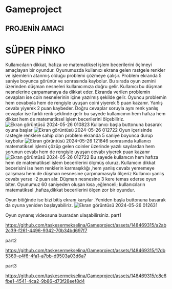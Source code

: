 # Gameproject
## PROJENİN AMACI
# SÜPER PİNKO
Kullanıcıların dikkat, hafıza ve matematiksel işlem becerilerini öçlmeyi amaçlayan bir oyundur.
Oyunumuzda kullanıcı ekrana gelen rastgele renkler ve işlemlerin atanmış olduğu problemi çözmeye çalışır. Problem ekranda 5 saniye boyunca görünür ve sonrasında kaybolur. Bu sırada oyun zemini üzerinden düşman nesneleri kullanıcımıza doğru gelir. Kullanıcı bu  düşman nesnelerine çarpamamaya da dikkat eder.  Ekranda verilen problemin cevapları ise coin nesnelerinin içine yazılmış şekilde gelir. Oyuncu problemin hem cevabıyla hem de rengiyle uyuşan coini yiyerek 5 puan kazanır. Yanlış cevabı yiyerek 2 puan kaybeder. Doğru cevaplar soruyla aynı renk yanlış cevaplar ise farklı renk şeklinde gelir bu sayede kullanıcının hem hafıza hem dikkat hem de matematiksel işlem becerilerini ölçebiliriz.
![Ekran görüntüsü 2024-05-26 010823](https://github.com/taskesermekselina/Gameproject/assets/148469315/84a7c1ef-fce8-41b9-aca9-5f220877ff0f)
Kullanıcı başla buttonuna basarak oyuna başlar
![Ekran görüntüsü 2024-05-26 012722](https://github.com/taskesermekselina/Gameproject/assets/148469315/da2e85c3-ffc4-492d-bfe1-45d928b3c109)
Oyun içerisinde rastegle renklere sahip olan problem ekranda 5 saniye boyunca durup kaybolur
![Ekran görüntüsü 2024-05-26 121846](https://github.com/taskesermekselina/Gameproject/assets/148469315/d1989502-9e85-4ba5-91ee-fcdd6b06ce57)
sonrasında kullanıcı matematiksel işlemi çözüp gelen coinler üzerinde yazılı sayılardan hem sorunun cevabı hem de rengiyle uyuşan cevabı yiyerek puan kazanır
![Ekran görüntüsü 2024-05-26 012722](https://github.com/taskesermekselina/Gameproject/assets/148469315/d67b5369-3b85-4504-b579-2f0c531ea1de)
Bu sayede kullanıcın hem hafıza hem de matematiksel işlem becerilerini ölçmüş oluruz.
Kullanıcın dikkat becerisini ise hem renklerin karmaşıklığı ,hem  yanlış cevabı yememeye çalışması hem de düşman nesnesine çarpmamasıyla ölçeriz
Kullanıcı yanlış cevabı yerse -2 puan alır. 
Düşman nesnesine  3 kere temas ederse  oyun biter.
Oyunumuz 60 saniyeden oluşan kısa ,eğlenceli; kullanıcıların matematiksel ,hafıza,dikkat becerilerini ölçen zor bir oyundur.

Oyun bitiğinde ise bizi bitiş ekranı karşılar .Yeniden başla buttonuna basarak da oyuna yeniden başlayabiliriz.
![Ekran görüntüsü 2024-05-26 012631](https://github.com/taskesermekselina/Gameproject/assets/148469315/7fde267f-c7e0-4fab-bc2e-7383d3d0fecd)

Oyun oynanış videosuna buaradan ulaşabilirsiniz.
part1


https://github.com/taskesermekselina/Gameproject/assets/148469315/a2ab2c39-f261-4496-9342-70b34bd697f7


part2


https://github.com/taskesermekselina/Gameproject/assets/148469315/17db5369-e4f6-4fa1-a7bb-d9503a03d6a7

part3


https://github.com/taskesermekselina/Gameproject/assets/148469315/c8c6fbe1-4541-4ca2-9b86-d73f28eef8d4

